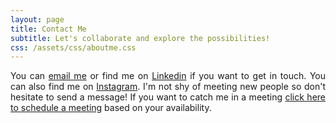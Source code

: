 ```yaml
---
layout: page
title: Contact Me
subtitle: Let's collaborate and explore the possibilities!
css: /assets/css/aboutme.css
---
```


<div id="contactme-section">

<p class="contact-text" style="text-align: justify;">
    <span class="fa fa-envelope about-icon"></span>
    You can <a href="mailto:pranays.jagtap@gmail.com?subject=Hello from pranayjagtap06.github.io">email me</a> or find me on <a href="https://linkedin.com/in/pranay-ml-engineer">Linkedin</a> if you want to get in touch. You can also find me on <a href="https://www.instagram.com/__pranay.ml__">Instagram</a>. I'm not shy of meeting new people so don't hesitate to send a message! If you want to catch me in a meeting <a href="https://calendly.com/pranays-jagtap/30min">click here to schedule a meeting</a> based on your availability.
</p>
</div>
